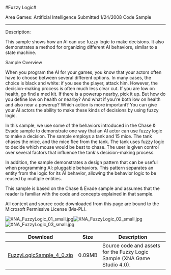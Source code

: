 #Fuzzy Logic#

Area
Games: Artificial Intelligence
Submitted
1/24/2008
Code Sample

---

Description:

This sample shows how an AI can use fuzzy logic to make decisions. It also demonstrates a method for organizing different AI behaviors, similar to a state machine.

Sample Overview

When you program the AI for your games, you know that your actors often have to choose between several different options. In many cases, the choice is black and white: if you see the player, attack him. However, the decision-making process is often much less clear cut. If you are low on health, go find a med kit. If there is a powerup nearby, pick it up. But how do you define low on health or nearby? And what if you're both low on health and also near a powerup? Which action is more important? You can give your AI actors the ability to make these kinds of decisions by using fuzzy logic.

In this sample, we use some of the behaviors introduced in the Chase & Evade sample to demonstrate one way that an AI actor can use fuzzy logic to make a decision. The sample employs a tank and 15 mice. The tank chases the mice, and the mice flee from the tank. The tank uses fuzzy logic to decide which mouse would be best to chase. The user is given control over several factors that influence the tank's decision-making process.

In addition, the sample demonstrates a design pattern that can be useful when programming AI: pluggable behaviors. This pattern separates an entity from the logic for its AI behavior, allowing the behavior logic to be reused by multiple entities.

This sample is based on the Chase & Evade sample and assumes that the reader is familiar with the code and concepts explained in that sample.


All content and source code downloaded from this page are bound to the Microsoft Permissive License (Ms-PL).

![XNA_FuzzyLogic_01_small.jpg](https://github.com/simondarksidej/XNAGameStudio/blob/master/Images/XNA_FuzzyLogic_01_small.jpg)![XNA_FuzzyLogic_02_small.jpg](https://github.com/simondarksidej/XNAGameStudio/blob/master/Images/XNA_FuzzyLogic_02_small.jpg)![XNA_FuzzyLogic_03_small.jpg](https://github.com/simondarksidej/XNAGameStudio/blob/master/Images/XNA_FuzzyLogic_03_small.jpg)
		

Download | Size | Description
---|---|---|
[FuzzyLogicSample_4_0.zip](https://github.com/simondarksidej/XNAGameStudio/blob/master/Samples/FuzzyLogicSample_4_0.zip?raw=true) | 0.09MB | Source code and assets for the Fuzzy Logic Sample (XNA Game Studio 4.0). 